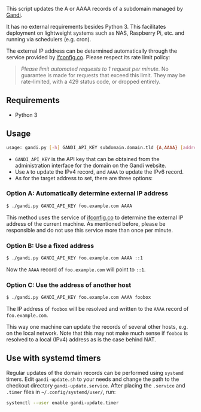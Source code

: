 This script updates the A or AAAA records of a subdomain
managed by [Gandi](https://gandi.net).

It has no external requirements besides Python 3.
This facilitates deployment on lightweight systems such as NAS, Raspberry Pi, etc.
and running via schedulers (e.g. cron).

The external IP address can be determined automatically through
the service provided by [ifconfig.co](https://ifconfig.co).
Please respect its rate limit policy:
> *Please limit automated requests to 1 request per minute.*
> No guarantee is made for requests that exceed this limit.
> They may be rate-limited, with a 429 status code, or dropped entirely.


## Requirements

  * Python 3

## Usage

```bash
usage: gandi.py [-h] GANDI_API_KEY subdomain.domain.tld {A,AAAA} [address]
```

  * `GANDI_API_KEY` is the API key that can be obtained
    from the administration interface for the domain on the Gandi website.
  * Use `A` to update the IPv4 record, and `AAAA` to update the IPv6 record.
  * As for the target address to set, there are three options:

### Option A: Automatically determine external IP address

```bash
$ ./gandi.py GANDI_API_KEY foo.example.com AAAA
```

This method uses the service of [ifconfig.co](https://ifconfig.co) to determine
the external IP address of the current machine.
As mentioned before, please be responsible and do not use this service
more than once per minute.

### Option B: Use a fixed address

```bash
$ ./gandi.py GANDI_API_KEY foo.example.com AAAA ::1
```
Now the `AAAA` record of `foo.example.com` will point to `::1`.

### Option C: Use the address of another host

```bash
$ ./gandi.py GANDI_API_KEY foo.example.com AAAA foobox
```

The IP address of `foobox` will be resolved and
written to the `AAAA` record of `foo.example.com`.

This way one machine can update the records of several other hosts,
e.g. on the local network.
Note that this may not make much sense if `foobox` is resolved to
a local (IPv4) address as is the case behind NAT.

## Use with systemd timers

Regular updates of the domain records can be performed using
`systemd` timers.
Edit `gandi-update.sh` to your needs and
change the path to the checkout directory `gandi-update.service`.
After placing the `.service` and `.timer` files in `~/.config/systemd/user/`, run:
```bash
systemctl --user enable gandi-update.timer
```
